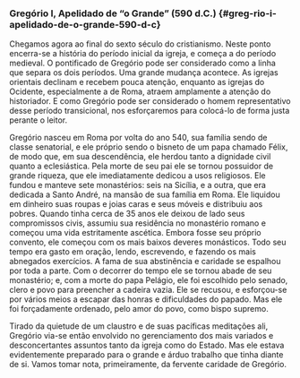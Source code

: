 ### Gregório I, Apelidado de “o Grande” (590 d.C.) {#greg-rio-i-apelidado-de-o-grande-590-d-c}

Chegamos agora ao final do sexto século do cristianismo. Neste ponto encerra-se a história do período inicial da igreja, e começa a do período medieval. O pontificado de Gregório pode ser considerado como a linha que separa os dois períodos. Uma grande mudança acontece. As igrejas orientais declinam e recebem pouca atenção, enquanto as igrejas do Ocidente, especialmente a de Roma, atraem amplamente a atenção do historiador. E como Gregório pode ser considerado o homem representativo desse período transicional, nos esforçaremos para colocá-lo de forma justa perante o leitor.

Gregório nasceu em Roma por volta do ano 540, sua família sendo de classe senatorial, e ele próprio sendo o bisneto de um papa chamado Félix, de modo que, em sua descendência, ele herdou tanto a dignidade civil quanto a eclesiástica. Pela morte de seu pai ele se tornou possuidor de grande riqueza, que ele imediatamente dedicou a usos religiosos. Ele fundou e manteve sete monastérios: seis na Sicília, e a outra, que era dedicada a Santo André, na mansão de sua família em Roma. Ele liquidou em dinheiro suas roupas e joias caras e seus móveis e distribuiu aos pobres. Quando tinha cerca de 35 anos ele deixou de lado seus compromissos civis, assumiu sua residência no monastério romano e começou uma vida estritamente ascética. Embora fosse seu próprio convento, ele começou com os mais baixos deveres monásticos. Todo seu tempo era gasto em oração, lendo, escrevendo, e fazendo os mais abnegados exercícios. A fama de sua abstinência e caridade se espalhou por toda a parte. Com o decorrer do tempo ele se tornou abade de seu monastério; e, com a morte do papa Pelágio, ele foi escolhido pelo senado, clero e povo para preencher a cadeira vazia. Ele se recusou, e esforçou-se por vários meios a escapar das honras e dificuldades do papado. Mas ele foi forçadamente ordenado, pelo amor do povo, como bispo supremo.

Tirado da quietude de um claustro e de suas pacíficas meditações ali, Gregório via-se então envolvido no gerenciamento dos mais variados e desconcertantes assuntos tanto da igreja como do Estado. Mas ele estava evidentemente preparado para o grande e árduo trabalho que tinha diante de si. Vamos tomar nota, primeiramente, da fervente caridade de Gregório.